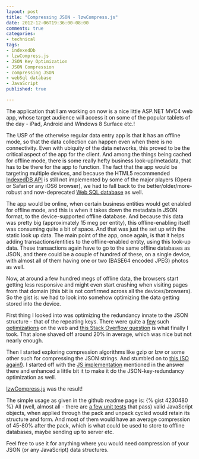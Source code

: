 ```yaml
---
layout: post
title: "Compressing JSON - lzwCompress.js"
date: 2012-12-06T19:36:00-08:00
comments: true
categories:
- technical
tags:
- indexedDb
- lzwCompress.js
- JSON Key Optimization
- JSON Compression
- compressing JSON
- webSql database
- JavaScript
published: true

---
```


The application that I am working on now is a nice little ASP.NET MVC4 web app, whose target audience will access it on some of the popular tablets of the day - iPad, Android and Windows 8 Surface etc.!

The USP of the otherwise regular data entry app is that it has an offline mode, so that the data collection can happen even when there is no connectivity. Even with ubiquity of the data networks, this proved to be the critical aspect of the app for the client. And among the things being cached for offline mode, there is some really hefty business look-up/metadata, that has to be there for the app to function. The fact that the app would be targeting multiple devices, and because the HTML5 recommended [IndexedDB API](http://www.w3.org/TR/IndexedDB/) is still not implemented by some of the major players (Opera or Safari or any iOS6 browser), we had to fall back to the better/older/more-robust and now-deprecated [Web SQL database](http://www.w3.org/TR/webdatabase/) as well.

<!-- more -->The app would be online, when certain business entities would get enabled for offline mode, and this is when it takes down the metadata in JSON format, to the device-supported offline database. And because this data was pretty big (approximately 15 meg per entity), this offline-enabling itself was consuming quite a bit of space. And that was just the set up with the static look up data. The main point of the app, once again, is that it helps adding transactions/entities to the offline-enabled entity, using this look-up data. These transactions again have to go to the same offline databases as JSON, and there could be a couple of hundred of these, on a single device, with almost all of them having one or two (BASE64 encoded JPEG) photos as well.

Now, at around a few hundred megs of offline data, the browsers start getting less responsive and might even start crashing when visiting pages from that domain (this bit is not confirmed across all the devices/browsers). So the gist is: we had to look into somehow optimizing the data getting stored into the device.

First thing I looked into was optimizing the redundancy innate to the JSON structure - that of the repeating keys. There were quite a [few](https://github.com/WebReflection/JSONH) such [optimizations](http://www.cliws.com/e/06pogA9VwXylo_GknPEeFA/) on the web and [this Stack Overflow question](http://stackoverflow.com/questions/4433402/replace-keys-json-in-javascript) is what finally I took. That alone shaved off around 20% in average, which was nice but not nearly enough.

Then I started exploring compression algorithms like gzip or lzw or some other such for compressing the JSON strings. And stumbled on to [this (SO again!)](http://stackoverflow.com/questions/2252465/javascript-client-data-compression). I started off with the [JS implementation](http://rosettacode.org/wiki/LZW_compression#JavaScript) mentioned in the answer there and enhanced a little bit it to make it do the JSON-key-redundancy optimization as well.

[lzwCompress.js](http://floydpink.github.com/lzwCompress.js/) was the result!

The simple usage as given in the github readme page is:
{% gist 4230480 %}
All (well, almost all - there are [a few unit tests](http://htmlpreview.github.com/?https://github.com/floydpink/lzwCompress.js/blob/master/test/test.html) that pass) valid JavaScript objects, when applied through the pack and unpack cycled would retain its structure and form. And most of them would have an average compression of 45-80% after the pack, which is what could be used to store to offline databases, maybe sending up to server etc.

Feel free to use it for anything where you would need compression of your JSON (or any JavaScript) data structures.
